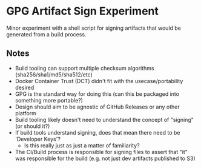 # GPG Artifact Sign Experiment

Minor experiment with a shell script for signing artifacts that would be generated from a build process.

## Notes

- Build tooling can support multiple checksum algorithms (sha256/sha1/md5/sha512/etc)
- Docker Container Trust (DCT) didn't fit with the usecase/portability desired
- GPG is the standard way for doing this (can this be packaged into something more portable?)
- Design should aim to be agnostic of GitHub Releases or any other platform
- Build tooling likely doesn't need to understand the concept of "signing" (or should it?)
- If build tools understand signing, does that mean there need to be 'Developer Keys'?
    - Is this really just as just a matter of familiarity?
- The CI/Build process is responsible for signing files to assert that "it" was responsible for the build (e.g. not just dev artifacts published to S3)

